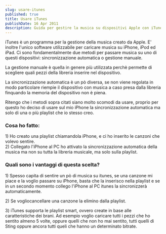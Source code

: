 ```yaml
---
slug: usare-itunes
published: true
title: Usare iTunes
publishDate: 16 Apr 2011
description: Guida per gestire la musica su dispositivi Apple con iTunes.
---
```

<p>iTunes &egrave; un programma per la gestione della musica creato da Apple. E' inoltre l'unico software utilizzabile per caricare musica su iPhone, iPod ed iPad.
Ci sono fondamentalmente due metodi per passare musica su uno di questi dispositivi: sincronizzazione automatica o gestione manuale.
</p>
<!--more-->
<p>
La gestione manuale &egrave; quella in genere pi&ugrave; utilizzata perch&egrave; permette di scegliere quali pezzi della libreria inserire nel dispositivo.</p>
<p>
La sincronizzazione automatica &egrave; un p&ograve; diversa, se non viene regolata in modo particolare riempie il dispositivo con musica a caso presa dalla libreria finquando la memoria del dispositivo non &egrave; piena.</p>

<p>
Ritengo che i metodi sopra citati siano molto scomodi da usare, proprio per questo ho deciso di usare sul mio iPhone la sincronizzazione automatica ma solo di una o pi&ugrave; playlist che io stesso creo.</p>

<h3>Cosa ho fatto:</h3>
<p>
1) Ho creato una playlist chiamandola iPhone, e ci ho inserito le canzoni che volevo sentire.<br />
2) Collegato l'iPhone al PC ho attivato la sincronizzazione automatica della musica ma non su tutta la libreria musicale, ma solo sulla playlist.</p>
<h3>Quali sono i vantaggi di questa scelta?</h3>
<p>1) Spesso capita di sentire un p&ograve; di musica su itunes, se una canzone mi piace e la voglio passare su iPhone, basta che la inserisco nella playlist e se in un secondo momento collego l'iPhone al PC itunes la sincronizzer&agrave; automaticamente.</p>
<p>2) Se vogliocancellare una canzone la elimino dalla playlist.</p>
<p>3) iTunes supporta le playlist smart, ovvero create in base alle caratteristiche dei brani. Ad esempio voglio caricare tutti i pezzi che ho sentito almeno 5 volte, oppure quelli che non ho mai sentito, tutti quelli di Sting oppure ancora tutti queli che hanno un determinato bitrate.</p>
